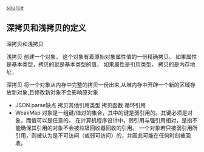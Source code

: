 [source](https://juejin.im/post/5d6aa4f96fb9a06b112ad5b1)

## 深拷贝和浅拷贝的定义
深拷贝和浅拷贝

浅拷贝
创建一个对象， 这个对象有着原始对象属性值的一份精确拷贝。 如果属性是基本类型，拷贝的就是基本类型的值， 如果属性是引用类型， 拷贝的是内存地址，

深拷贝
将一个对象从内存中完整的拷贝一份出来,从堆内存中开辟一个新的区域存放新对象,且修改新对象不会影响原对象

- JSON.parse缺点
  拷贝其他引用类型 拷贝函数 循环引用
- WeakMap 对象是一组键/值对的集合，其中的键是弱引用的。其键必须是对象，而值可以是任意的。
  在计算机程序设计中，弱引用与强引用相对，是指不能确保其引用的对象不会被垃圾回收器回收的引用。 一个对象若只被弱引用所引用，则被认为是不可访问（或弱可访问）的，并因此可能在任何时刻被回收。